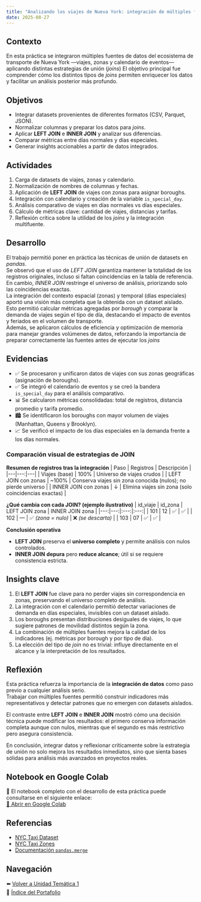```yaml
---
title: "Analizando los viajes de Nueva York: integración de múltiples fuentes y comparación con Joins"
date: 2025-08-27
---
```


## Contexto
En esta práctica se integraron múltiples fuentes de datos del ecosistema de transporte de Nueva York —viajes, zonas y calendario de eventos— aplicando distintas estrategias de unión (*joins*)
El objetivo principal fue comprender cómo los distintos tipos de *joins* permiten enriquecer los datos y facilitar un análisis posterior más profundo.

## Objetivos
- Integrar datasets provenientes de diferentes formatos (CSV, Parquet, JSON).  
- Normalizar columnas y preparar los datos para *joins*.  
- Aplicar **LEFT JOIN** e **INNER JOIN** y analizar sus diferencias.  
- Comparar métricas entre días normales y días especiales.  
- Generar insights accionables a partir de datos integrados.  

## Actividades
1. Carga de datasets de viajes, zonas y calendario.  
2. Normalización de nombres de columnas y fechas.  
3. Aplicación de **LEFT JOIN** de viajes con zonas para asignar boroughs.  
4. Integración con calendario y creación de la variable `is_special_day`.  
5. Análisis comparativo de viajes en días normales vs días especiales.  
6. Cálculo de métricas clave: cantidad de viajes, distancias y tarifas.  
7. Reflexión crítica sobre la utilidad de los *joins* y la integración multifuente.  

## Desarrollo
El trabajo permitió poner en práctica las técnicas de unión de datasets en *pandas*.  
Se observó que el uso de *LEFT JOIN* garantiza mantener la totalidad de los registros originales, incluso si faltan coincidencias en la tabla de referencia. En cambio, *INNER JOIN* restringe el universo de análisis, priorizando solo las coincidencias exactas.  
La integración del contexto espacial (zonas) y temporal (días especiales) aportó una visión más completa que la obtenida con un dataset aislado. Esto permitió calcular métricas agregadas por *borough* y comparar la demanda de viajes según el tipo de día, destacando el impacto de eventos y feriados en el volumen de transporte.  
Además, se aplicaron cálculos de eficiencia y optimización de memoria para manejar grandes volúmenes de datos, reforzando la importancia de preparar correctamente las fuentes antes de ejecutar los *joins*

## Evidencias
- ✅ Se procesaron y unificaron datos de viajes con sus zonas geográficas (asignación de boroughs).  
- ✅ Se integró el calendario de eventos y se creó la bandera `is_special_day` para el análisis comparativo.  
- 📊 Se calcularon métricas consolidadas: total de registros, distancia promedio y tarifa promedio.  
- 🏙️ Se identificaron los boroughs con mayor volumen de viajes (Manhattan, Queens y Brooklyn).  
- 📈 Se verificó el impacto de los días especiales en la demanda frente a los días normales.  

### Comparación visual de estrategias de JOIN

**Resumen de registros tras la integración**
| Paso | Registros | Descripción |
|---|---:|---|
| Viajes (base) | 100% | Universo de viajes crudos |
| LEFT JOIN con zonas | ~100% | Conserva viajes sin zona conocida (nulos); no pierde universo |
| INNER JOIN con zonas | ↓ | Elimina viajes sin zona (solo coincidencias exactas) |

**¿Qué cambia con cada JOIN? (ejemplo ilustrativo)**
| id_viaje | id_zona | LEFT JOIN zona | INNER JOIN zona |
|---:|---:|:---:|:---:|
| 101 | 12 | ✅ | ✅ |
| 102 | —  | ✅ *(zona = nulo)* | ❌ *(se descarta)* |
| 103 | 07 | ✅ | ✅ |

**Conclusión operativa**  
- **LEFT JOIN** preserva el **universo completo** y permite análisis con nulos controlados.  
- **INNER JOIN** **depura** pero **reduce alcance**; útil si se requiere consistencia estricta.

## Insights clave
1. El **LEFT JOIN** fue clave para no perder viajes sin correspondencia en zonas, preservando el universo completo de análisis.  
2. La integración con el calendario permitió detectar variaciones de demanda en días especiales, invisibles con un dataset aislado.  
3. Los boroughs presentan distribuciones desiguales de viajes, lo que sugiere patrones de movilidad distintos según la zona.  
4. La combinación de múltiples fuentes mejora la calidad de los indicadores (ej. métricas por borough y por tipo de día).  
5. La elección del tipo de *join* no es trivial: influye directamente en el alcance y la interpretación de los resultados.  

## Reflexión
Esta práctica refuerza la importancia de la **integración de datos** como paso previo a cualquier análisis serio.  
Trabajar con múltiples fuentes permitió construir indicadores más representativos y detectar patrones que no emergen con datasets aislados.  

El contraste entre **LEFT JOIN** e **INNER JOIN** mostró cómo una decisión técnica puede modificar los resultados: el primero conserva información completa aunque con nulos, mientras que el segundo es más restrictivo pero asegura consistencia.  

En conclusión, integrar datos y reflexionar críticamente sobre la estrategia de unión no solo mejora los resultados inmediatos, sino que sienta bases sólidas para análisis más avanzados en proyectos reales.  

## Notebook en Google Colab
📓 El notebook completo con el desarrollo de esta práctica puede consultarse en el siguiente enlace:  
[🔗 Abrir en Google Colab](https://colab.research.google.com/github/agustina-esquibel/Ingenieria-datos/blob/main/docs/UT1/practica4/Agustina_Esquibelpractico4.ipynb)

## Referencias
- [NYC Taxi Dataset](https://www1.nyc.gov)  
- [NYC Taxi Zones](https://www1.nyc.gov)  
- [Documentación `pandas.merge`](https://pandas.pydata.org/docs/reference/api/pandas.DataFrame.merge.html)  

## Navegación
⬅️ [Volver a Unidad Temática 1](../main.md)  
📓 [Índice del Portafolio](../../portfolio/index.md)
